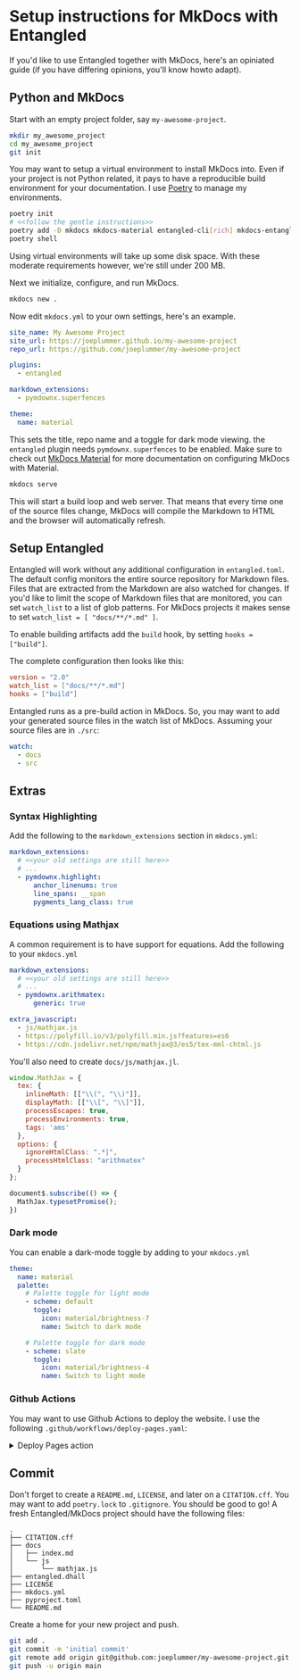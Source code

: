 # Setup instructions for MkDocs with Entangled
If you'd like to use Entangled together with MkDocs, here's an opiniated guide (if you have differing opinions, you'll know howto adapt). 

## Python and MkDocs
Start with an empty project folder, say `my-awesome-project`.

```sh
mkdir my_awesome_project
cd my_awesome_project
git init
```

You may want to setup a virtual environment to install MkDocs into. Even if your project is not Python related, it pays to have a reproducible build environment for your documentation. I use [Poetry](https://python-poetry.org/) to manage my environments.

```sh
poetry init
# <<follow the gentle instructions>>
poetry add -D mkdocs mkdocs-material entangled-cli[rich] mkdocs-entangled-plugin
poetry shell
```

Using virtual environments will take up some disk space. With these moderate requirements however, we're still under 200 MB.

Next we initialize, configure, and run MkDocs. 

```sh
mkdocs new .
```

Now edit `mkdocs.yml` to your own settings, here's an example.

```yaml
site_name: My Awesome Project
site_url: https://joeplummer.github.io/my-awesome-project
repo_url: https://github.com/joeplummer/my-awesome-project

plugins:
  - entangled

markdown_extensions:
  - pymdownx.superfences

theme:
  name: material
```

This sets the title, repo name and a toggle for dark mode viewing. the `entangled` plugin needs `pymdownx.superfences` to be enabled.
Make sure to check out [MkDocs Material](https://squidfunk.github.io/mkdocs-material/) for more documentation on configuring MkDocs with Material.

```sh
mkdocs serve
```

This will start a build loop and web server. That means that every time one of the source files change, MkDocs will compile the Markdown to HTML and the browser will automatically refresh.

## Setup Entangled
Entangled will work without any additional configuration in `entangled.toml`. The default config monitors the entire source repository for Markdown files. Files that are extracted from the Markdown are also watched for changes. If you'd like to limit the scope of Markdown files that are monitored, you can set `watch_list` to a list of glob patterns. For MkDocs projects it makes sense to set `watch_list = [ "docs/**/*.md" ]`.

To enable building artifacts add the `build` hook, by setting `hooks = ["build"]`.

The complete configuration then looks like this:

``` {.toml file=examples/entangled.toml}
version = "2.0"
watch_list = ["docs/**/*.md"]
hooks = ["build"]
```

Entangled runs as a pre-build action in MkDocs. So, you may want to add your generated source files in the watch list of MkDocs. Assuming your source files are in `./src`:

```yaml
watch:
  - docs
  - src
```

## Extras
### Syntax Highlighting
Add the following to the `markdown_extensions` section in `mkdocs.yml`:

```yaml
markdown_extensions:
  # <<your old settings are still here>>
  # ...
  - pymdownx.highlight:
      anchor_linenums: true
      line_spans: __span
      pygments_lang_class: true
```

### Equations using Mathjax
A common requirement is to have support for equations. Add the following to your `mkdocs.yml`

```yaml
markdown_extensions:
  # <<your old settings are still here>>
  # ...
  - pymdownx.arithmatex:
      generic: true

extra_javascript:
  - js/mathjax.js
  - https://polyfill.io/v3/polyfill.min.js?features=es6
  - https://cdn.jsdelivr.net/npm/mathjax@3/es5/tex-mml-chtml.js
```

You'll also need to create `docs/js/mathjax.jl`.

```js
window.MathJax = {
  tex: {
    inlineMath: [["\\(", "\\)"]],
    displayMath: [["\\[", "\\]"]],
    processEscapes: true,
    processEnvironments: true,
    tags: 'ams'
  },
  options: {
    ignoreHtmlClass: ".*|",
    processHtmlClass: "arithmatex"
  }
};

document$.subscribe(() => {
  MathJax.typesetPromise();
})
```

### Dark mode
You can enable a dark-mode toggle by adding to your `mkdocs.yml`

```yaml
theme:
  name: material
  palette: 
    # Palette toggle for light mode
    - scheme: default
      toggle:
        icon: material/brightness-7 
        name: Switch to dark mode

    # Palette toggle for dark mode
    - scheme: slate
      toggle:
        icon: material/brightness-4
        name: Switch to light mode
```

### Github Actions
You may want to use Github Actions to deploy the website. I use the following `.github/workflows/deploy-pages.yaml`:

<details><summary>Deploy Pages action</summary>

```yaml
name: Deploy Pages

# Controls when the workflow will run
on:
  # Triggers the workflow on push or pull request events but only for the "main" branch
  push:
    branches: [ "main" ]

  # Allows you to run this workflow manually from the Actions tab
  workflow_dispatch:

# Sets permissions of the GITHUB_TOKEN to allow deployment to GitHub Pages
permissions:
  contents: read
  pages: write
  id-token: write

jobs:
  build:
    environment:
      name: github-pages
      url: ${{ steps.deployment.outputs.page_url }}
    # The type of runner that the job will run on
    runs-on: ubuntu-latest

    # Steps represent a sequence of tasks that will be executed as part of the job
    steps:
      # Checks-out your repository under $GITHUB_WORKSPACE, so your job can access it
      - uses: actions/checkout@v3

      - name: Install 
        run: |
          pip install poetry
          poetry install

      - name: Generate site
        run: poetry run mkdocs build
  
      - name: Upload artifact
        uses: actions/upload-pages-artifact@v1
        with:
          path: 'site'

      - name: Deploy to GitHub Pages
        id: deployment
        uses: actions/deploy-pages@v2
```

</details>

## Commit
Don't forget to create a `README.md`, `LICENSE`, and later on a `CITATION.cff`. You may want to add `poetry.lock` to `.gitignore`.
You should be good to go! A fresh Entangled/MkDocs project should have the following files:

```
.
├── CITATION.cff
├── docs
│   ├── index.md
│   └── js
│       └── mathjax.js
├── entangled.dhall
├── LICENSE
├── mkdocs.yml
├── pyproject.toml
└── README.md
```

Create a home for your new project and push.

```sh
git add .
git commit -m 'initial commit'
git remote add origin git@github.com:joeplummer/my-awesome-project.git
git push -u origin main
```
